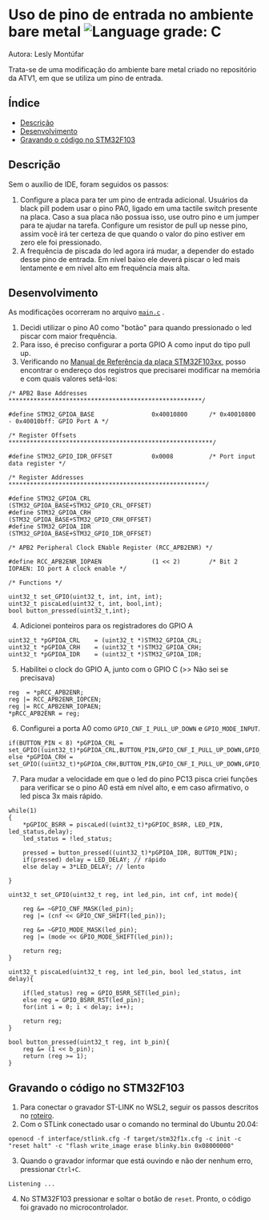# Uso de pino de entrada no ambiente bare metal ![Language grade: C](https://img.shields.io/badge/language-C-blue)

Autora: Lesly Montúfar

Trata-se de uma modificação do ambiente bare metal criado no repositório da ATV1, em que se utiliza um pino de entrada.

## Índice 

* [Descrição](#descrição)
* [Desenvolvimento](#desenvolvimento)
* [Gravando o código no STM32F103](#gravando-o-código-no-stm32f103)

## Descrição

Sem o auxílio de IDE, foram seguidos os passos:

1. Configure a placa para ter um pino de entrada adicional. Usuários da black pill podem usar o pino PA0, ligado em uma tactile switch presente na placa. Caso a sua placa não possua isso, use outro pino e um jumper para te ajudar na tarefa. Configure um resistor de pull up nesse pino, assim você irá ter certeza de que quando o valor do pino estiver em zero ele foi pressionado.
2. A frequência de piscada do led agora irá mudar, a depender do estado desse pino de entrada. Em nível baixo ele deverá piscar o led mais lentamente e em nível alto em frequência mais alta.


## Desenvolvimento

As modificações ocorreram no arquivo [`main.c`](https://github.com/LeslyMontufar/11811ETE001-ATV2/blob/f150678863eb0e6dac431010522855a3d0465be3/src/main.c) .

1. Decidi utilizar o pino A0 como "botão" para quando pressionado o led piscar com maior frequência. 
2. Para isso, é preciso configurar a porta GPIO A como input do tipo pull up.
3. Verificando no [Manual de Referência da placa STM32F103xx](https://www.st.com/resource/en/reference_manual/cd00171190-stm32f101xx-stm32f102xx-stm32f103xx-stm32f105xx-and-stm32f107xx-advanced-arm-based-32-bit-mcus-stmicroelectronics.pdf), posso encontrar o endereço dos registros que precisarei modificar na memória e com quais valores setá-los:

```
/* APB2 Base Addresses ******************************************************/

#define STM32_GPIOA_BASE                0x40010800      /* 0x40010800 - 0x40010bff: GPIO Port A */

/* Register Offsets *********************************************************/

#define STM32_GPIO_IDR_OFFSET           0x0008          /* Port input data register */

/* Register Addresses *******************************************************/

#define STM32_GPIOA_CRL                 (STM32_GPIOA_BASE+STM32_GPIO_CRL_OFFSET)
#define STM32_GPIOA_CRH                 (STM32_GPIOA_BASE+STM32_GPIO_CRH_OFFSET)
#define STM32_GPIOA_IDR                 (STM32_GPIOA_BASE+STM32_GPIO_IDR_OFFSET)

/* APB2 Peripheral Clock ENable Register (RCC_APB2ENR) */

#define RCC_APB2ENR_IOPAEN              (1 << 2)        /* Bit 2 IOPAEN: IO port A clock enable */

/* Functions */

uint32_t set_GPIO(uint32_t, int, int, int);
uint32_t piscaLed(uint32_t, int, bool,int);
bool button_pressed(uint32_t,int);

```

4. Adicionei ponteiros para os registradores do GPIO A
```
uint32_t *pGPIOA_CRL    = (uint32_t *)STM32_GPIOA_CRL;
uint32_t *pGPIOA_CRH    = (uint32_t *)STM32_GPIOA_CRH;
uint32_t *pGPIOA_IDR    = (uint32_t *)STM32_GPIOA_IDR;
```

5. Habilitei o clock do GPIO A, junto com o GPIO C (>> Não sei se precisava)
```
reg  = *pRCC_APB2ENR;
reg |= RCC_APB2ENR_IOPCEN;
reg |= RCC_APB2ENR_IOPAEN;
*pRCC_APB2ENR = reg;
```

6. Configurei a porta A0 como `GPIO_CNF_I_PULL_UP_DOWN` e `GPIO_MODE_INPUT`.
```
if(BUTTON_PIN < 8) *pGPIOA_CRL = set_GPIO((uint32_t)*pGPIOA_CRL,BUTTON_PIN,GPIO_CNF_I_PULL_UP_DOWN,GPIO_MODE_INPUT); 
else *pGPIOA_CRH = set_GPIO((uint32_t)*pGPIOA_CRH,BUTTON_PIN,GPIO_CNF_I_PULL_UP_DOWN,GPIO_MODE_INPUT);
```

7. Para mudar a velocidade em que o led do pino PC13 pisca criei funções para verificar se o pino A0 está em nível alto, e em caso afirmativo, o led pisca 3x mais rápido.
```
while(1)
{
    *pGPIOC_BSRR = piscaLed((uint32_t)*pGPIOC_BSRR, LED_PIN, led_status,delay);
    led_status = !led_status;

    pressed = button_pressed((uint32_t)*pGPIOA_IDR, BUTTON_PIN);
    if(pressed) delay = LED_DELAY; // rápido
    else delay = 3*LED_DELAY; // lento

}
```

```
uint32_t set_GPIO(uint32_t reg, int led_pin, int cnf, int mode){ 

    reg &= ~GPIO_CNF_MASK(led_pin);
    reg |= (cnf << GPIO_CNF_SHIFT(led_pin));

    reg &= ~GPIO_MODE_MASK(led_pin);
    reg |= (mode << GPIO_MODE_SHIFT(led_pin));

    return reg;
}

uint32_t piscaLed(uint32_t reg, int led_pin, bool led_status, int delay){
    
    if(led_status) reg = GPIO_BSRR_SET(led_pin);
    else reg = GPIO_BSRR_RST(led_pin);
    for(int i = 0; i < delay; i++);

    return reg;
}

bool button_pressed(uint32_t reg, int b_pin){
    reg &= (1 << b_pin);
    return (reg >= 1);
}
```

## Gravando o código no STM32F103

1. Para conectar o gravador ST-LINK no WSL2, seguir os passos descritos no [roteiro]().
2. Com o STLink conectado usar o comando no terminal do Ubuntu 20.04:
```
openocd -f interface/stlink.cfg -f target/stm32f1x.cfg -c init -c "reset halt" -c "flash write_image erase blinky.bin 0x08000000"
```

3. Quando o gravador informar que está ouvindo e não der nenhum erro, pressionar `Ctrl+C`.
```
Listening ...
```

4. No STM32F103 pressionar e soltar o botão de `reset`. Pronto, o código foi gravado no microcontrolador.

